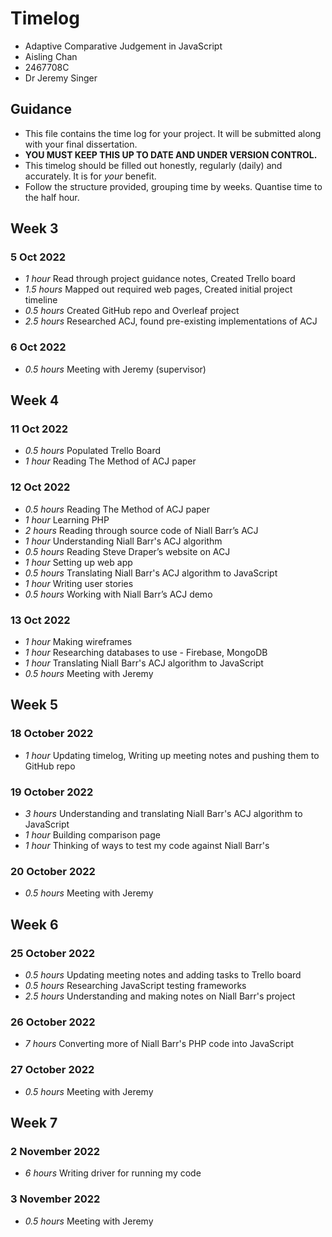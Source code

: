 # Timelog

* Adaptive Comparative Judgement in JavaScript
* Aisling Chan 
* 2467708C
* Dr Jeremy Singer

## Guidance

* This file contains the time log for your project. It will be submitted along with your final dissertation.
* **YOU MUST KEEP THIS UP TO DATE AND UNDER VERSION CONTROL.**
* This timelog should be filled out honestly, regularly (daily) and accurately. It is for *your* benefit.
* Follow the structure provided, grouping time by weeks.  Quantise time to the half hour.

## Week 3

### 5 Oct 2022

* *1 hour* Read through project guidance notes, Created Trello board
* *1.5 hours* Mapped out required web pages, Created initial project timeline
* *0.5 hours* Created GitHub repo and Overleaf project
* *2.5 hours* Researched ACJ, found pre-existing implementations of ACJ

### 6 Oct 2022

* *0.5 hours* Meeting with Jeremy (supervisor)

## Week 4

### 11 Oct 2022

* *0.5 hours* Populated Trello Board
* *1 hour* Reading The Method of ACJ paper

### 12 Oct 2022

* *0.5 hours* Reading The Method of ACJ paper
* *1 hour* Learning PHP
* *2 hours* Reading through source code of Niall Barr’s ACJ
* *1 hour* Understanding Niall Barr's ACJ algorithm
* *0.5 hours* Reading Steve Draper’s website on ACJ
* *1 hour* Setting up web app
* *0.5 hours* Translating Niall Barr's ACJ algorithm to JavaScript
* *1 hour* Writing user stories
* *0.5 hours* Working with Niall Barr’s ACJ demo

### 13 Oct 2022

* *1 hour* Making wireframes
* *1 hour* Researching databases to use - Firebase, MongoDB
* *1 hour* Translating Niall Barr's ACJ algorithm to JavaScript
* *0.5 hours* Meeting with Jeremy

## Week 5

### 18 October 2022

* *1 hour* Updating timelog, Writing up meeting notes and pushing them to GitHub repo

### 19 October 2022

* *3 hours* Understanding and translating Niall Barr's ACJ algorithm to JavaScript
* *1 hour* Building comparison page
* *1 hour* Thinking of ways to test my code against Niall Barr's

### 20 October 2022

* *0.5 hours* Meeting with Jeremy

## Week 6

### 25 October 2022

* *0.5 hours* Updating meeting notes and adding tasks to Trello board
* *0.5 hours* Researching JavaScript testing frameworks
* *2.5 hours* Understanding and making notes on Niall Barr's project

### 26 October 2022

* *7 hours* Converting more of Niall Barr's PHP code into JavaScript

### 27 October 2022

* *0.5 hours* Meeting with Jeremy

## Week 7

### 2 November 2022

* *6 hours* Writing driver for running my code

### 3 November 2022

* *0.5 hours* Meeting with Jeremy